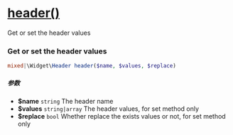 [header()](http://twinh.github.com/widget/api/header)
=====================================================

Get or set the header values

### Get or set the header values
```php
mixed|\Widget\Header header($name, $values, $replace)
```

##### 参数
* **$name** `string` The header name
* **$values** `string|array` The header values, for set method only
* **$replace** `bool` Whether replace the exists values or not, for set method only

